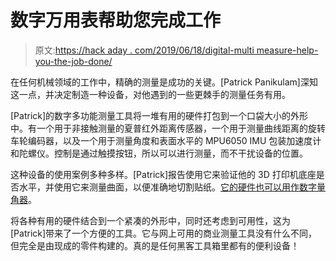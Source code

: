 # 数字万用表帮助您完成工作

> 原文:[https://hack aday . com/2019/06/18/digital-multi measure-help-you-the-job-done/](https://hackaday.com/2019/06/18/digital-multimeasure-helps-you-get-the-job-done/)

在任何机械领域的工作中，精确的测量是成功的关键。[Patrick Panikulam]深知这一点，并决定制造一种设备，对他遇到的一些更棘手的测量任务有用。

[Patrick]的数字多功能测量工具将一堆有用的硬件打包到一个口袋大小的外形中。有一个用于非接触测量的夏普红外距离传感器，一个用于测量曲线距离的旋转车轮编码器，以及一个用于测量角度和表面水平的 MPU6050 IMU 包装加速度计和陀螺仪。控制是通过触摸按钮，所以可以进行测量，而不干扰设备的位置。

这种设备的使用案例多种多样。[Patrick]报告使用它来验证他的 3D 打印机底座是否水平，并使用它来测量曲面，以便准确地切割贴纸。[它的硬件也可以用作数字量角器](https://hackaday.com/2019/03/03/digital-protractor-makes-angular-measurements-a-snap/)。

将各种有用的硬件结合到一个紧凑的外形中，同时还考虑到可用性，这为[Patrick]带来了一个方便的工具。它与网上可用的商业测量工具没有什么不同，但完全是由现成的零件构建的。真的是任何黑客工具箱里都有的便利设备！